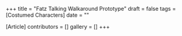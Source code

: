 +++
title = "Fatz Talking Walkaround Prototype"
draft = false
tags = [Costumed Characters]
date = ""

[Article]
contributors = []
gallery = []
+++